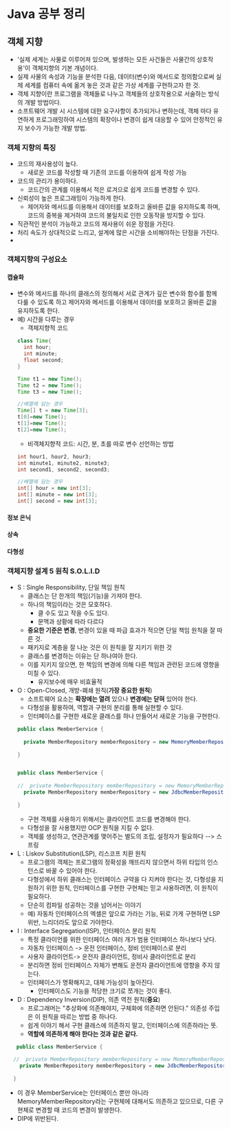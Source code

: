# Java 공부 정리

## 객체 지향
- '실제 세계는 사물로 이루어져 있으며, 발생하는 모든 사건들은 사물간의 상호작용'이 객체지향의 기본 개념이다.
- 실제 사물의 속성과 기능을 분석한 다음, 데이터(변수)와 메서드로 정의함으로써 실제 세계를 컴퓨터 속에 옮겨 놓은 것과 같은 가상 세계를 구현하고자 한 것.
- 객체 지향이란 프로그램을 객체들로 나누고 객체들의 상호작용으로 서술하는 방식의 개발 방법이다.
- 소프트웨어 개발 시 시스템에 대한 요구사항이 추가되거나 변하는데, 객체 마다 유연하게 프로그래밍하여 시스템의 확장이나 변경이 쉽게 대응할 수 있어 안정적인 유지 보수가 가능한 개발 방법.
### 객체 지향의 특징
- 코드의 재사용성이 높다.
  - 새로운 코드를 작성할 때 기존의 코드를 이용하여 쉽게 작성 가능
- 코드의 관리가 용이하다.
  - 코드간의 관계를 이용해서 적은 로겨으로 쉽게 코드를 변경할 수 있다.
- 신뢰성이 높은 프로그래밍이 가능하게 한다.
  - 제어자와 메서드를 이용해서 데이터를 보호하고 올바른 값을 유지하도록 하며, 코드의 중복을 제거하여 코드의 불일치로 인한 오동작을 방지할 수 있다.
- 직관적인 분석이 가능하고 코드의 재사용이 쉬운 장점을 가진다.
- 처리 속도가 상대적으로 느리고, 설계에 많은 시간을 소비해야하는 단점을 가진다.
-

### 객체지향의 구성요소
#### 캡슐화
- 변수와 메서드를 하나의 클래스의 정의해서 서로 관계가 깊은 변수와 함수를 함께 다룰 수 있도록 하고 제어자와 메서드를 이용해서 데이터를 보호하고 올바른 값을 유지하도록 한다.
- 예) 시간을 다루는 경우 
  - 객체지향적 코드 
  ```java
  class Time{
    int hour;
    int minute;
    float second;
  }
  
  Time t1 = new Time();
  Time t2 = new Time();
  Time t3 = new Time();
  
  //배열에 담는 경우
  Time[] t = new Time[3];
  t[0]=new Time();
  t[1]=new Time();
  t[2]=new Time();
  ```
  - 비객체지향적 코드: 시간, 분, 초를 따로 변수 선언하는 방법
  ```java
  int hour1, hour2, hour3;
  int minute1, minute2, minute3;
  int second1, second2, second3;
  
  //배열에 담는 경우
  int[] hour = new int[3];
  int[] minute = new int[3];
  int[] second = new int[3];
  ```
#### 정보 은닉
#### 상속
#### 다형성


### 객체지향 설계 5 원칙 S.O.L.I.D
- S : Single Responsibility, 단일 책임 원칙
  - 클래스는 단 한개의 책임(기능)을 가져야 한다.
  - 하나의 책임이라는 것은 모호하다.
    - 클 수도 있고 작을 수도 있다.
    - 문맥과 상황에 따라 다르다   
  - **중요한 기준은 변경**, 변경이 있을 때 파급 효과가 적으면 단일 책임 원칙을 잘 따른 것.
  - 패키지로 계층을 잘 나눈 것은 이 원칙을 잘 지키기 위한 것 
  - 클래스를 변경하는 이유는 단 하나여아 한다.
  - 이를 지키지 않으면, 한 책임의 변경에 의해 다른 책임과 관련된 코드에 영향을 미칠 수 있다.
    - 유지보수에 매우 비효율적  
- O : Open-Closed, 개방-폐쇄 원칙(**가장 중요한 원칙**)
  - 소프트웨어 요소는 **확장에는 열려** 있으나 **변경에는 닫혀** 있어야 한다.
  - 다형성을 활용하여, 역할과 구현의 분리를 통해 실현할 수 있다.
  - 인터페이스를 구현한 새로운 클래스를 하나 만들어서 새로운 기능을 구현한다.
  ```java
  public class MemberService {
    
    private MemberRepository memberRepository = new MemoryMemberRepository();
    
  }
  
  
  public class MemberService {
    
  //  private MemberRepository memberRepository = new MemoryMemberRepository();
    private MemberRepository memberRepository = new JdbcMemberRepository();
    
  }
  
  
  ```
  - 구현 객체를 사용하기 위해서는 클라이언트 코드를 변경해야 한다.
  - 다형성을 잘 사용했지만 OCP 원칙을 지킬 수 없다.
  - 객체를 생성하고, 연관관계를 맺어주는 별도의 조립, 설정자가 필요하다 --> 스프링
- L : Liskov Substitution(LSP), 리스코프 치환 원칙
  -  프로그램의 객체는 프로그램의 정확성을 깨뜨리지 않으면서 하위 타입의 인스턴스로 바꿀 수 있어야 한다.
  -  다형성에서 하위 클래스는 인터페이스 규약을 다 지켜야 한다는 것, 다형성을 지원하기 위한 원칙, 인터페이스를 구현한 구현체는 믿고 사용하려면, 이 원칙이 필요하다.
  -  단순히 컴파일 성공하는 것을 넘어서는 이야기
  -  예) 자동차 인터페이스의 엑셀은 앞으로 가라는 기능, 뒤로 가게 구현하면 LSP 위반, 느리더라도 앞으로 가야한다.
- I : Interface Segregation(ISP), 인터페이스 분리 원칙
  - 특정 클라이언를 위한 인터페이스 여러 개가 범용 인터페이스 하나보다 낫다.
  - 자동차 인터페이스 -> 운전 인터페이스, 정비 인터페이스로 분리
  - 사용자 클라이언트-> 운전자 클라이언트, 정비사 클라이언트로 분리
  - 분리하면 정비 인터페이스 자체가 변해도 운전자 클라이언트에 영향을 주지 않는다.
  - 인터페이스가 명확해지고, 대체 가능성이 높아진다.
    - 인터페이스도 기능을 적당한 크기로 쪼개는 것이 좋다.  
- D : Dependency Inversion(DIP), 의존 역전 원칙(**중요**)
  - 프로그래머는 "추상화에 의존해야지, 구체화에 의존하면 안된다." 의존성 주입은 이 원칙을 따르는 방법 중 하나다.
  - 쉽게 이야기 해서 구현 클래스에 의존하지 말고, 인터페이스에 의존하라는 뜻.
  - **역할에 의존하게 해야 한다는 것과 같은 같다.** 
``` java
   public class MemberService {
    
  //  private MemberRepository memberRepository = new MemoryMemberRepository();
    private MemberRepository memberRepository = new JdbcMemberRepository();
    
  }
```
  - 이 경우 MemberService는 인터페이스 뿐만 아니라 MemoryMemberRepository라는 구현체에 대해서도 의존하고 있으므로, 다른 구현체로 변경할 때 코드의 변경이 발생한다.
  - DIP에 위반된다.
